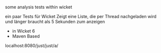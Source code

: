 some analysis tests within wicket

ein paar Tests für Wicket
Zeigt eine Liste, die per Thread nachgeladen wird und länger braucht als 5 Sekunden zum anzeigen


- in Wicket 6
- Maven Based

localhost:8080/just/just/a/

